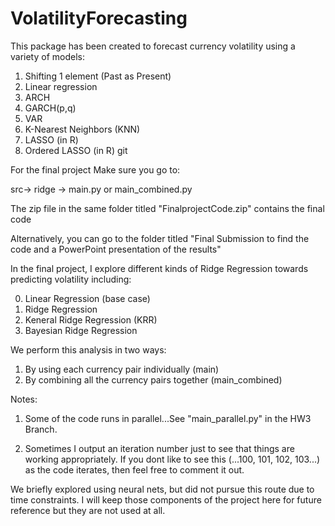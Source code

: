 # VolatilityForecasting
This package has been created to forecast currency volatility using a variety of models:

1. Shifting 1 element (Past as Present)
2. Linear regression
3. ARCH
4. GARCH(p,q)
5. VAR
6. K-Nearest Neighbors (KNN)
7. LASSO (in R)
8. Ordered LASSO (in R)
git 

For the final project Make sure you go to:

src-> ridge -> main.py or main_combined.py

The zip file in the same folder titled "FinalprojectCode.zip" contains the final code

Alternatively, you can go to the folder titled "Final Submission to find the code and a PowerPoint presentation of the results"

In the final project, I explore different kinds of Ridge Regression towards predicting volatility including:

 0. Linear Regression (base case)
 1. Ridge Regression
 2. Keneral Ridge Regression (KRR)
 3. Bayesian Ridge Regression
 
We perform this analysis in two ways:
 1. By using each currency pair individually (main)
 2. By combining all the currency pairs together (main_combined)

Notes:
1. Some of the code runs in parallel...See "main_parallel.py" in the HW3 Branch.

2. Sometimes I output an iteration number just to see that things are working appropriately. 
If you dont like to see this (...100, 101, 102, 103...) as the code iterates, then feel free to comment it out.

We briefly explored using neural nets, but did not pursue this route due to time constraints.
I will keep those components of the project here for future reference but they are not used at all.
